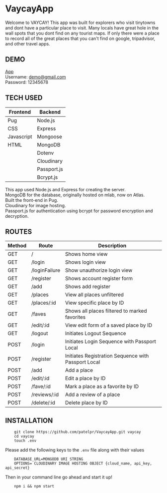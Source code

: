 
# VaycayApp

Welcome to VAYCAY! 
This app was built for explorers who visit tinytowns and dont have a particular place to visit.
Many locals have great hole in the wall spots that you dont find on any tourist maps. If only there were a place to record all of the great places that you can't find on google, tripadvisor, and other travel apps.

## DEMO
[App](https://vaycayapp.herokuapp.com/places)  
Username: demo@gmail.com  
Password: 12345678  

##  TECH USED

|Frontend|Backend|  
|--|--|  
| Pug| Node.js |  
|CSS|Express|  
|Javascript|Mongoose |  
|HTML|MongoDB|  
||Dotenv|  
||Cloudinary|  
||Passport.js|  
||Bcrypt.js|  

This app used Node.js and Express for creating the server.  
MongoDB for the database, originally hosted on mlab, now on Atlas.  
Built the front-end in Pug.  
Cloudinary for image hosting.  
Passport.js for authentication using bcrypt for password encryption and decryption.  

## ROUTES  

|Method|Route|Description|  
|--|--|--|  
|GET|/|Shows home view|  
|GET |/login|Shows login view|  
|GET|/loginFailure|Show unauthorize login view|  
|GET|/register|Shows account register form|  
|GET|/add|Shows add register|  
|GET|/places| View all places unfiltered|  
|GET|/places/:id| View specific place by ID|  
|GET|/faves|Shows all places filtered to marked favorites|  
|GET|/edit/:id|View edit form of a saved place by ID|  
|GET|/logout|Initiates Logout Sequence|  
|POST|/login|Initiates Login Sequence with Passport Local|  
|POST|/register|Initiates Registration Sequence with Passport Local|  
|POST|/add|Add a place|  
|POST|/edit/:id|Edit a place by ID|  
|POST|/fave/:id|Mark a place as a favorite by ID|  
|POST|/reviews/:id|Add a review of a place|
|POST|/delete/:id| Delete place by ID|  

## INSTALLATION  
```
    git clone https://github.com/patelpr/VaycayApp.git vaycay  
    cd vaycay  
    touch .env  
```
Please add the following keys to the `.env` file along with their values  
```
    DATABASE_URL=MONGODB URI STRING  
    OPTIONS= CLOUDINARY IMAGE HOSTING OBJECT {cloud_name, api_key, api_secret}  
```  
Then in your command line go ahead and start it up!  
```
    npm i && npm start  
```
